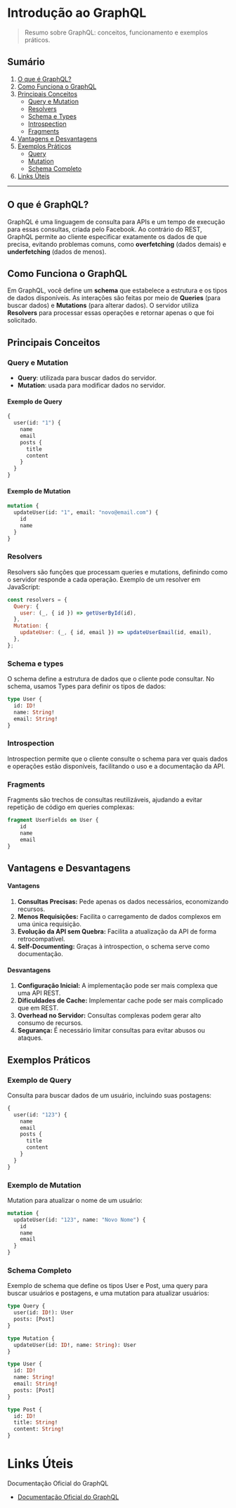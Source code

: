 # Introdução ao GraphQL

> Resumo sobre GraphQL: conceitos, funcionamento e exemplos práticos.

## Sumário

1. [O que é GraphQL?](#o-que-é-graphql)
2. [Como Funciona o GraphQL](#como-funciona-o-graphql)
3. [Principais Conceitos](#principais-conceitos)
   - [Query e Mutation](#query-e-mutation)
   - [Resolvers](#resolvers)
   - [Schema e Types](#schema-e-types)
   - [Introspection](#introspection)
   - [Fragments](#fragments)
4. [Vantagens e Desvantagens](#vantagens-e-desvantagens)
5. [Exemplos Práticos](#exemplos-práticos)
   - [Query](#exemplo-de-query)
   - [Mutation](#exemplo-de-mutation)
   - [Schema Completo](#schema-completo)
6. [Links Úteis](#links-úteis)

---

## O que é GraphQL?

GraphQL é uma linguagem de consulta para APIs e um tempo de execução para essas consultas, criada pelo Facebook. Ao contrário do REST, GraphQL permite ao cliente especificar exatamente os dados de que precisa, evitando problemas comuns, como **overfetching** (dados demais) e **underfetching** (dados de menos).

## Como Funciona o GraphQL

Em GraphQL, você define um **schema** que estabelece a estrutura e os tipos de dados disponíveis. As interações são feitas por meio de **Queries** (para buscar dados) e **Mutations** (para alterar dados). O servidor utiliza **Resolvers** para processar essas operações e retornar apenas o que foi solicitado.

## Principais Conceitos

### Query e Mutation

- **Query**: utilizada para buscar dados do servidor.
- **Mutation**: usada para modificar dados no servidor.

#### Exemplo de Query
```graphql
{
  user(id: "1") {
    name
    email
    posts {
      title
      content
    }
  }
}
```


#### Exemplo de Mutation
```graphql
mutation {
  updateUser(id: "1", email: "novo@email.com") {
    id
    name
  }
}
```

### Resolvers

Resolvers são funções que processam queries e mutations, definindo como o servidor responde a cada operação. Exemplo de um resolver em JavaScript:
```javascript
const resolvers = {
  Query: {
    user: (_, { id }) => getUserById(id),
  },
  Mutation: {
    updateUser: (_, { id, email }) => updateUserEmail(id, email),
  },
};
```

### Schema e types

O schema define a estrutura de dados que o cliente pode consultar. No schema, usamos Types para definir os tipos de dados:
```graphql
type User {
  id: ID!
  name: String!
  email: String!
}
```

### Introspection

Introspection permite que o cliente consulte o schema para ver quais dados e operações estão disponíveis, facilitando o uso e a documentação da API.

### Fragments
Fragments são trechos de consultas reutilizáveis, ajudando a evitar repetição de código em queries complexas:
```graphql
fragment UserFields on User {
    id
    name
    email
}
```

## Vantagens e Desvantagens

#### Vantagens

1. **Consultas Precisas:** Pede apenas os dados necessários, economizando recursos.
2. **Menos Requisições:** Facilita o carregamento de dados complexos em uma única requisição.
3. **Evolução da API sem Quebra:** Facilita a atualização da API de forma retrocompatível.
4. **Self-Documenting:** Graças à introspection, o schema serve como documentação.

#### Desvantagens

1. **Configuração Inicial:** A implementação pode ser mais complexa que uma API REST.
2. **Dificuldades de Cache:** Implementar cache pode ser mais complicado que em REST.
3. **Overhead no Servidor:** Consultas complexas podem gerar alto consumo de recursos.
4. **Segurança:** É necessário limitar consultas para evitar abusos ou ataques.


## Exemplos Práticos

### Exemplo de Query
Consulta para buscar dados de um usuário, incluindo suas postagens:
```graphql
{
  user(id: "123") {
    name
    email
    posts {
      title
      content
    }
  }
}
```

### Exemplo de Mutation
Mutation para atualizar o nome de um usuário:
```graphql
mutation {
  updateUser(id: "123", name: "Novo Nome") {
    id
    name
    email
  }
}
```

### Schema Completo
Exemplo de schema que define os tipos User e Post, uma query para buscar usuários e postagens, e uma mutation para atualizar usuários:
```graphql
type Query {
  user(id: ID!): User
  posts: [Post]
}

type Mutation {
  updateUser(id: ID!, name: String): User
}

type User {
  id: ID!
  name: String!
  email: String!
  posts: [Post]
}

type Post {
  id: ID!
  title: String!
  content: String!
}
```

# Links Úteis
Documentação Oficial do GraphQL
- [Documentação Oficial do GraphQL](https://graphql.org/learn/)